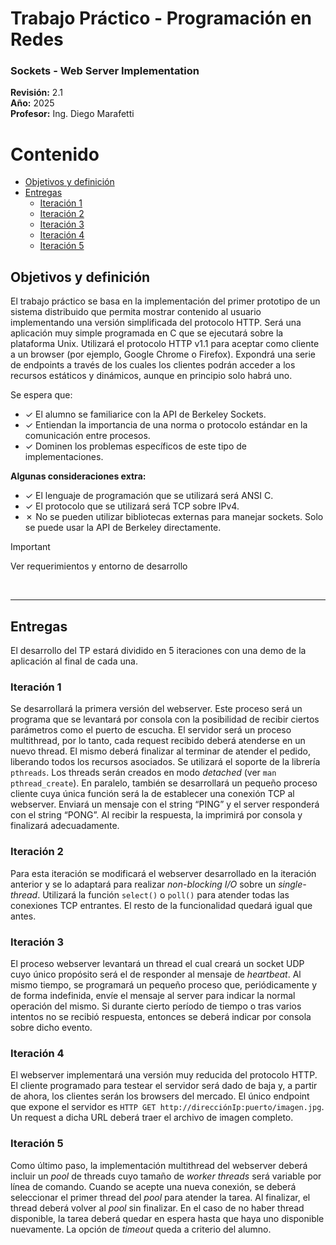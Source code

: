 # Trabajo Práctico - Programación en Redes
### Sockets - Web Server Implementation

**Revisión:** 2.1  
**Año:** 2025  
**Profesor:** Ing. Diego Marafetti

# Contenido

- [Objetivos y definición](#objetivos-y-definición)
- [Entregas](#entregas)
  - [Iteración 1](#iteración-1)
  - [Iteración 2](#iteración-2)
  - [Iteración 3](#iteración-3)
  - [Iteración 4](#iteración-4)
  - [Iteración 5](#iteración-5)


## Objetivos y definición

El trabajo práctico se basa en la implementación del primer prototipo de un sistema distribuido que permita mostrar contenido al usuario implementando una versión simplificada del protocolo HTTP. Será una aplicación muy simple programada en C que se ejecutará sobre la plataforma Unix. Utilizará el protocolo HTTP v1.1 para aceptar como cliente a un browser (por ejemplo, Google Chrome o Firefox). Expondrá una serie de endpoints a través de los cuales los clientes podrán acceder a los recursos estáticos y dinámicos, aunque en principio solo habrá uno.

Se espera que:
- ✓ El alumno se familiarice con la API de Berkeley Sockets.
- ✓ Entiendan la importancia de una norma o protocolo estándar en la comunicación entre procesos.
- ✓ Dominen los problemas específicos de este tipo de implementaciones.

**Algunas consideraciones extra:**
- ✓ El lenguaje de programación que se utilizará será ANSI C.
- ✓ El protocolo que se utilizará será TCP sobre IPv4.
- ✗ No se pueden utilizar bibliotecas externas para manejar sockets. Solo se puede usar la API de Berkeley directamente.

> [!IMPORTANT]
> Ver requerimientos y entorno de desarrollo

<br>

---

## Entregas

El desarrollo del TP estará dividido en 5 iteraciones con una demo de la aplicación al final de cada una.

### Iteración 1
Se desarrollará la primera versión del webserver. Este proceso será un programa que se levantará por consola con 
la posibilidad de recibir ciertos parámetros como el puerto de escucha. El servidor será un proceso multithread, 
por lo tanto, cada request recibido deberá atenderse en un nuevo thread. El mismo deberá finalizar al terminar de 
atender el pedido, liberando todos los recursos asociados. Se utilizará el soporte de la librería `pthreads`. 
Los threads serán creados en modo *detached* (ver `man pthread_create`). En paralelo, también se desarrollará 
un pequeño proceso cliente cuya única función será la de establecer una conexión TCP al webserver. 
Enviará un mensaje con el string “PING” y el server responderá con el string “PONG”. Al recibir la respuesta, 
la imprimirá por consola y finalizará adecuadamente.

### Iteración 2
Para esta iteración se modificará el webserver desarrollado en la iteración anterior y se lo adaptará para 
realizar *non-blocking I/O* sobre un *single-thread*. Utilizará la función `select()` o `poll()` para atender todas 
las conexiones TCP entrantes. El resto de la funcionalidad quedará igual que antes.

### Iteración 3
El proceso webserver levantará un thread el cual creará un socket UDP cuyo único propósito será el de responder 
al mensaje de *heartbeat*. Al mismo tiempo, se programará un pequeño proceso que, periódicamente y de forma indefinida, 
envíe el mensaje al server para indicar la normal operación del mismo. Si durante cierto período de tiempo o tras 
varios intentos no se recibió respuesta, entonces se deberá indicar por consola sobre dicho evento.

### Iteración 4
El webserver implementará una versión muy reducida del protocolo HTTP. El cliente programado para testear el 
servidor será dado de baja y, a partir de ahora, los clientes serán los browsers del mercado. 
El único endpoint que expone el servidor es `HTTP GET http://direcciónIp:puerto/imagen.jpg`. 
Un request a dicha URL deberá traer el archivo de imagen completo.

### Iteración 5
Como último paso, la implementación multithread del webserver deberá incluir un *pool* de threads cuyo 
tamaño de *worker threads* será variable por línea de comando. Cuando se acepte una nueva conexión, 
se deberá seleccionar el primer thread del *pool* para atender la tarea. 
Al finalizar, el thread deberá volver al *pool* sin finalizar. En el caso de no haber thread disponible, 
la tarea deberá quedar en espera hasta que haya uno disponible nuevamente. La opción de *timeout* queda a 
criterio del alumno.

